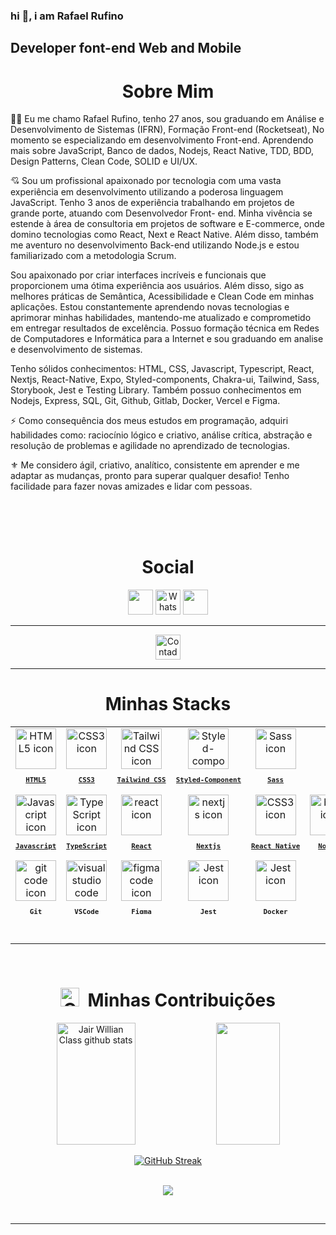### hi 👋, i am Rafael Rufino

## Developer font-end Web and Mobile 

<h1 align="center"> Sobre Mim </h1>

👨‍💻 Eu me chamo Rafael Rufino, tenho 27 anos, sou graduando em Análise e Desenvolvimento de Sistemas (IFRN), Formação Front-end (Rocketseat), No momento se especializando em desenvolvimento Front-end. Aprendendo mais sobre JavaScript, Banco de dados, Nodejs, React Native, TDD, BDD, Design Patterns, Clean Code, SOLID e UI/UX.

💘 Sou um profissional apaixonado por tecnologia com uma vasta experiência em desenvolvimento utilizando a poderosa linguagem JavaScript. Tenho 3 anos de experiência trabalhando em projetos de grande porte, atuando com Desenvolvedor Front- end. Minha vivência se estende à área de consultoria em projetos de software e E-commerce, onde domino tecnologias como React, Next e React Native. Além disso, também me aventuro no desenvolvimento Back-end utilizando Node.js e estou familiarizado com a metodologia Scrum.

Sou apaixonado por criar interfaces incríveis e funcionais que proporcionem uma ótima experiência aos usuários. Além disso, sigo as melhores práticas de Semântica, Acessibilidade e Clean Code em minhas aplicações. Estou constantemente aprendendo novas tecnologias e aprimorar minhas habilidades,
mantendo-me atualizado e comprometido em entregar resultados de excelência. Possuo formação técnica em Redes de Computadores e Informática para a Internet e sou graduando em analise e desenvolvimento de sistemas.

Tenho sólidos conhecimentos: HTML, CSS, Javascript, Typescript, React, Nextjs, React-Native, Expo, Styled-components, Chakra-ui, Tailwind, Sass, Storybook, Jest e Testing Library. Também possuo conhecimentos em Nodejs, Express, SQL, Git, Github, Gitlab, Docker, Vercel e Figma.

⚡ Como consequência dos meus estudos em programação, adquiri habilidades como: raciocínio lógico e criativo, análise crítica, abstração e resolução de problemas e agilidade no aprendizado de tecnologias.

⚜ Me considero ágil, criativo, analítico, consistente em aprender e me adaptar as mudanças, pronto para superar qualquer desafio! Tenho facilidade para fazer novas amizades e lidar com pessoas.

</br></br></br>



<h1 align="center"> Social </h1>
<p align="center">
    <a href="https://rafaelrufino.52@gmail.com"><img height="40px" src="https://img.shields.io/badge/-Gmail-%23333?style=for-the-badge&logo=gmail&logoColor=white" target="_blank"></a>
    <a href="https://api.whatsapp.com/send?phone=5584981684917&text="> <img height="40px"src="https://img.shields.io/badge/WhatsApp-25D366?style=for-the-badge&logo=whatsapp&logoColor=white" alt="WhatsApp" /></a>
    <a href="https://www.linkedin.com/in/rafael-r-dos-santos/" target="_blank"><img <img height="40px" src="https://img.shields.io/badge/-LinkedIn-%230077B5?style=for-the-badge&logo=linkedin&logoColor=white" target="_blank"></a>
</div>
</p>
<hr/>
<div align="center">
  <img src="https://visitor-badge.feriirawann.repl.co/?username=rafael-rufino&repo=rafael-rufino&style=for-the-badge&label=Visitantes&logo=OpenTelemetry&color=527BBF&contentType=svg" alt="Contador de Visitas do Perfil no Github do Rafael Rufino" height="40px" />
</div>

<hr/>
<h1 align="center"> Minhas Stacks </h1>

<table align="center" height="300px">
  <tr>
    <td align="center">
      <a href="https://developer.mozilla.org/en-US/docs/Web/HTML/">
        <img src="https://skillicons.dev/icons?i=html" width="65px" alt="HTML5 icon"/><br/>
        <sub>
          <b>
            <pre>HTML5</pre>
          </b>
        </sub>
      </a>
    </td>
    <td align="center">
      <a href="https://developer.mozilla.org/en-US/docs/Web/CSS/">
        <img src="https://skillicons.dev/icons?i=css" width="65px" alt="CSS3 icon"/><br/>
        <sub>
          <b>
            <pre>CSS3</pre>
          </b>
        </sub>
      </a>
    </td>
    <td align="center">
      <a href="https://tailwindcss.com/">
        <img src="https://skillicons.dev/icons?i=tailwindcss" width="65px" alt="Tailwind CSS icon"/><br/>
        <sub>
          <b>
            <pre>Tailwind CSS</pre>
          </b>
        </sub>
      </a>
  </td>
     <td align="center">
      <a href="https://styled-components.com/">
        <img src="https://skillicons.dev/icons?i=styledcomponents" width="65px" alt="Styled-component icon"/><br/>
        <sub>
          <b>
            <pre>Styled-Component</pre>
          </b>
        </sub>
      </a>
    </td>
    <td align="center">
  <a href="https://sass-lang.com/">
    <img src="https://skillicons.dev/icons?i=sass" width="65px" alt="Sass icon"/><br/>
    <sub>
      <b>
        <pre>Sass</pre>
      </b>
    </sub>
  </a>
</td>
  </tr>
 <td align="center">
      <a href="https://developer.mozilla.org/en-US/docs/Web/JavaScript/">
        <img src="https://techstack-generator.vercel.app/js-icon.svg" width="65px" alt="Javascript icon"/><br/>
        <sub>
          <b>
            <pre>Javascript</pre>
          </b>
        </sub>
      </a>
  </td>
  <td align="center">
    <a href="https://www.typescriptlang.org/">
      <img src="https://skillicons.dev/icons?i=ts" width="65px" alt="TypeScript icon"/><br/>
      <sub>
        <b>
          <pre>TypeScript</pre>
        </b>
      </sub>
    </a>
  </td>

  <td align="center">
      <a href="https://react.dev/">
        <img src="https://skillicons.dev/icons?i=react" width="65px" alt="react icon"/><br/>
        <sub>
          <b>
            <pre>React</pre>
          </b>
        </sub>
      </a>
  </td>

  <td align="center">
      <a href="https://nextjs.io/">
        <img src="https://skillicons.dev/icons?i=nextjs" width="65px" alt="nextjs icon"/><br/>
        <sub>
          <b>
            <pre>Nextjs</pre>
          </b>
        </sub>
      </a>
  </td>
  <td align="center">
      <a href="https://developer.mozilla.org/en-US/docs/Web/react-native/">
        <img src="https://skillicons.dev/icons?i=react" width="65px" alt="CSS3 icon"/><br/>
        <sub>
          <b>
       <pre>React Native</pre>
          </b>
        </sub>
      </a>
  </td>
  <td align="center">
      <a href="https://nodejs.org/en">
        <img src="https://skillicons.dev/icons?i=nodejs" width="65px" alt="bash icon"/><br/>
        <sub>
          <b>
            <pre>NodeJS</pre>
          </b>
        </sub>
      </a>
  </td>
  <td align="center">
      <a href="https://prisma.js.org/">
        <img src="https://skillicons.dev/icons?i=prisma" width="65px" alt="Prisma icon"/><br/>
        <sub>
          <b>
            <pre>Prisma</pre>
          </b>
        </sub>
      </a>
  </td>
  </tr>
  <td align="center">
      <a href="https://git-scm.com/">
        <img src="https://skillicons.dev/icons?i=git" width="65px" alt="git code icon"/><br/>
        <sub>
          <b>
            <pre>Git</pre>
          </b>
        </sub>
      </a>
  </td>
 <td align="center">
      <a href="https://code.visualstudio.com/">
        <img src="https://skillicons.dev/icons?i=vscode" width="65px" alt="visual studio code icon"/><br/>
        <sub>
          <b>
            <pre>VSCode</pre>
          </b>
        </sub>
      </a>
  </td>
   <td align="center">
      <a href="https://figma.com/">
        <img src="https://skillicons.dev/icons?i=figma" width="65px" alt="figma code icon"/><br/>
        <sub>
          <b>
            <pre>Figma</pre>
          </b>
        </sub>
      </a>
  </td>

  <td align="center">
    <a href="https://jestjs.io/">
      <img src="https://skillicons.dev/icons?i=jest" width="65px" alt="Jest icon"/><br/>
      <sub>
        <b>
          <pre>Jest</pre>
        </b>
      </sub>
    </a>
  </td>

  <td align="center">
  <a href="https://docker.io/">
    <img src="https://skillicons.dev/icons?i=docker" width="65px" alt="Jest icon"/><br/>
    <sub>
      <b>
        <pre>Docker</pre>
      </b>
    </sub>
  </a>
  </td>

</table>
<br/>
<hr/>
<br/>


<h1 align="center"><img src="https://media.giphy.com/media/W5eoZHPpUx9sapR0eu/giphy.gif" width="30px" alt="Git"/>&nbsp;  Minhas Contribuições </h1>

<p align="center">
  <img width="50%" height="195px"  src="https://github-readme-stats.vercel.app/api?username=Rafael-Rufino&show_icons=true&theme=dark&include_all_commits=true&count_private=true" alt="Jair Willian Class github stats"/>
  <img width="45%" height="195px"src="https://github-readme-stats.vercel.app/api/top-langs/?username=Rafael-Rufino&layout=compact&langs_count=16&theme=dark"/>
</div>
<br>

  <div align="center">
 <a href="https://git.io/streak-stats">
 <img src="https://github-readme-streak-stats.herokuapp.com?user=Rafael-Rufino&theme=dark&locale=pt_BR&date_format=M%20j%5B%2C%20Y%5D&card_width=600" alt="GitHub Streak" />
 </a>
<br/><br/>

<p align="center">
  <img src="https://github-profile-trophy.vercel.app/?username=Rafael-Rufino&theme=dracula&row=2&no-bg=true&column=3&margin-w=15&margin-h=15" />
</p>
</br>
<hr/>



